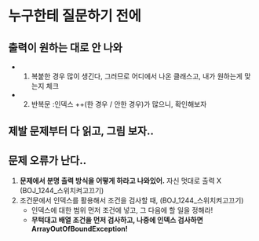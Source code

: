 # 누구한테 질문하기 전에

## 출력이 원하는 대로 안 나와

- 1. 복붙한 경우 많이 생긴다, 그러므로 어디에서 나온 클래스고, 내가 원하는게 맞는지 체크
- 2. 반복문 :인덱스 ++(한 경우 / 안한 경우)가 많으니, 확인해보자

## 제발 문제부터 다 읽고, 그림 보자..



## 문제 오류가 난다..

1. **문제에서 분명 출력 방식을 어떻게 하라고 나와있어.** 자신 멋대로 출력 X (BOJ_1244_스위치켜고끄기)
2. 조건문에서 인덱스를 활용해서 조건을 검사할 때, (BOJ_1244_스위치켜고끄기)
   - 인덱스에 대한 범위 먼저 조건에 넣고, 그 다음에 할 일을 정해라!
   - **무턱대고 배열 조건을 먼저 검사하고, 나중에 인덱스 검사하면 ArrayOutOfBoundException!**
